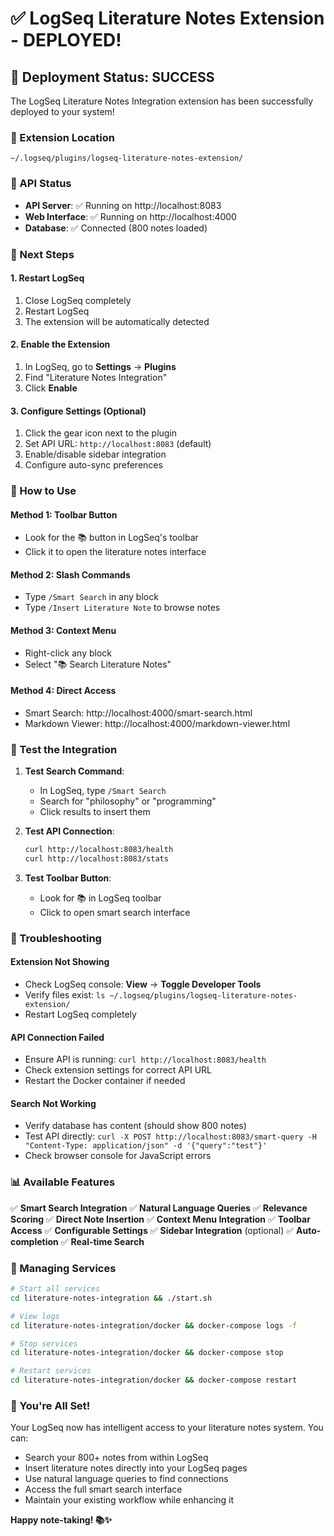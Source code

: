 # ✅ LogSeq Literature Notes Extension - DEPLOYED!

## 🎉 Deployment Status: SUCCESS

The LogSeq Literature Notes Integration extension has been successfully deployed to your system!

### 📍 Extension Location
```
~/.logseq/plugins/logseq-literature-notes-extension/
```

### 🔌 API Status
- **API Server**: ✅ Running on http://localhost:8083
- **Web Interface**: ✅ Running on http://localhost:4000  
- **Database**: ✅ Connected (800 notes loaded)

### 🚀 Next Steps

#### 1. Restart LogSeq
1. Close LogSeq completely
2. Restart LogSeq
3. The extension will be automatically detected

#### 2. Enable the Extension
1. In LogSeq, go to **Settings** → **Plugins**
2. Find "Literature Notes Integration" 
3. Click **Enable**

#### 3. Configure Settings (Optional)
1. Click the gear icon next to the plugin
2. Set API URL: `http://localhost:8083` (default)
3. Enable/disable sidebar integration
4. Configure auto-sync preferences

### 🎯 How to Use

#### Method 1: Toolbar Button
- Look for the 📚 button in LogSeq's toolbar
- Click it to open the literature notes interface

#### Method 2: Slash Commands
- Type `/Smart Search` in any block
- Type `/Insert Literature Note` to browse notes

#### Method 3: Context Menu
- Right-click any block
- Select "📚 Search Literature Notes"

#### Method 4: Direct Access
- Smart Search: http://localhost:4000/smart-search.html
- Markdown Viewer: http://localhost:4000/markdown-viewer.html

### 🧪 Test the Integration

1. **Test Search Command**:
   - In LogSeq, type `/Smart Search`
   - Search for "philosophy" or "programming"
   - Click results to insert them

2. **Test API Connection**:
   ```bash
   curl http://localhost:8083/health
   curl http://localhost:8083/stats
   ```

3. **Test Toolbar Button**:
   - Look for 📚 in LogSeq toolbar
   - Click to open smart search interface

### 🔧 Troubleshooting

#### Extension Not Showing
- Check LogSeq console: **View** → **Toggle Developer Tools**
- Verify files exist: `ls ~/.logseq/plugins/logseq-literature-notes-extension/`
- Restart LogSeq completely

#### API Connection Failed
- Ensure API is running: `curl http://localhost:8083/health`
- Check extension settings for correct API URL
- Restart the Docker container if needed

#### Search Not Working
- Verify database has content (should show 800 notes)
- Test API directly: `curl -X POST http://localhost:8083/smart-query -H "Content-Type: application/json" -d '{"query":"test"}'`
- Check browser console for JavaScript errors

### 📊 Available Features

✅ **Smart Search Integration**
✅ **Natural Language Queries** 
✅ **Relevance Scoring**
✅ **Direct Note Insertion**
✅ **Context Menu Integration**
✅ **Toolbar Access**
✅ **Configurable Settings**
✅ **Sidebar Integration** (optional)
✅ **Auto-completion**
✅ **Real-time Search**

### 🔄 Managing Services

```bash
# Start all services
cd literature-notes-integration && ./start.sh

# View logs
cd literature-notes-integration/docker && docker-compose logs -f

# Stop services
cd literature-notes-integration/docker && docker-compose stop

# Restart services
cd literature-notes-integration/docker && docker-compose restart
```

### 🎊 You're All Set!

Your LogSeq now has intelligent access to your literature notes system. You can:

- Search your 800+ notes from within LogSeq
- Insert literature notes directly into your LogSeq pages
- Use natural language queries to find connections
- Access the full smart search interface
- Maintain your existing workflow while enhancing it

**Happy note-taking! 📚✨**